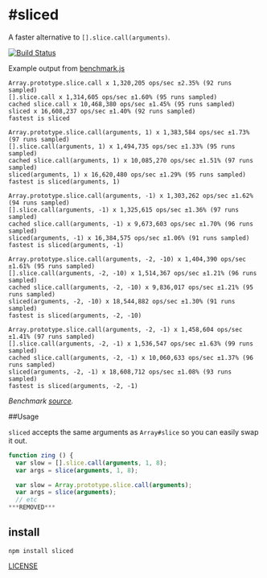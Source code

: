#sliced
==========

A faster alternative to `[].slice.call(arguments)`.

[![Build Status](https://secure.travis-ci.org/aheckmann/sliced.png)](http://travis-ci.org/aheckmann/sliced)

Example output from [benchmark.js](https://github.com/bestiejs/benchmark.js)

    Array.prototype.slice.call x 1,320,205 ops/sec ±2.35% (92 runs sampled)
    [].slice.call x 1,314,605 ops/sec ±1.60% (95 runs sampled)
    cached slice.call x 10,468,380 ops/sec ±1.45% (95 runs sampled)
    sliced x 16,608,237 ops/sec ±1.40% (92 runs sampled)
    fastest is sliced

    Array.prototype.slice.call(arguments, 1) x 1,383,584 ops/sec ±1.73% (97 runs sampled)
    [].slice.call(arguments, 1) x 1,494,735 ops/sec ±1.33% (95 runs sampled)
    cached slice.call(arguments, 1) x 10,085,270 ops/sec ±1.51% (97 runs sampled)
    sliced(arguments, 1) x 16,620,480 ops/sec ±1.29% (95 runs sampled)
    fastest is sliced(arguments, 1)

    Array.prototype.slice.call(arguments, -1) x 1,303,262 ops/sec ±1.62% (94 runs sampled)
    [].slice.call(arguments, -1) x 1,325,615 ops/sec ±1.36% (97 runs sampled)
    cached slice.call(arguments, -1) x 9,673,603 ops/sec ±1.70% (96 runs sampled)
    sliced(arguments, -1) x 16,384,575 ops/sec ±1.06% (91 runs sampled)
    fastest is sliced(arguments, -1)

    Array.prototype.slice.call(arguments, -2, -10) x 1,404,390 ops/sec ±1.61% (95 runs sampled)
    [].slice.call(arguments, -2, -10) x 1,514,367 ops/sec ±1.21% (96 runs sampled)
    cached slice.call(arguments, -2, -10) x 9,836,017 ops/sec ±1.21% (95 runs sampled)
    sliced(arguments, -2, -10) x 18,544,882 ops/sec ±1.30% (91 runs sampled)
    fastest is sliced(arguments, -2, -10)

    Array.prototype.slice.call(arguments, -2, -1) x 1,458,604 ops/sec ±1.41% (97 runs sampled)
    [].slice.call(arguments, -2, -1) x 1,536,547 ops/sec ±1.63% (99 runs sampled)
    cached slice.call(arguments, -2, -1) x 10,060,633 ops/sec ±1.37% (96 runs sampled)
    sliced(arguments, -2, -1) x 18,608,712 ops/sec ±1.08% (93 runs sampled)
    fastest is sliced(arguments, -2, -1)

_Benchmark  [source](https://github.com/aheckmann/sliced/blob/master/bench.js)._

##Usage

`sliced` accepts the same arguments as `Array#slice` so you can easily swap it out.

```js
function zing () {
  var slow = [].slice.call(arguments, 1, 8);
  var args = slice(arguments, 1, 8);

  var slow = Array.prototype.slice.call(arguments);
  var args = slice(arguments);
  // etc
***REMOVED***
```

## install

    npm install sliced


[LICENSE](https://github.com/aheckmann/sliced/blob/master/LICENSE)
